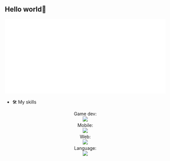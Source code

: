 ## Hello world👋

![Metrics](/metrics.classic.svg)

- 🛠️ My skills

<div align="center">
    Game dev:
    <br>
    <a href="https://skillicons.dev">
      <img src="https://skillicons.dev/icons?i=cs,unity" />
    </a>
    <br>
    Mobile:
    <br>
    <a href="https://skillicons.dev">
      <img src="https://skillicons.dev/icons?i=flutter,swift" />
    </a>
    <br>
    Web:
    <br>
    <a href="https://skillicons.dev">
      <img src="https://skillicons.dev/icons?i=html,css,vue,js" />
    </a>
    <br>
    Language:
    <br>
    <a href="https://skillicons.dev">
      <img src="https://skillicons.dev/icons?i=py,java" />
    </a>
</div>



<!--
**Clifong/Clifong** is a ✨ _special_ ✨ repository because its `README.md` (this file) appears on your GitHub profile.

Here are some ideas to get you started:

- 🔭 I’m currently working on ...
- 🌱 I’m currently learning ...
- 👯 I’m looking to collaborate on ...
- 🤔 I’m looking for help with ...
- 💬 Ask me about ...
- 📫 How to reach me: ...
- 😄 Pronouns: ...
- ⚡ Fun fact: ...
-->
